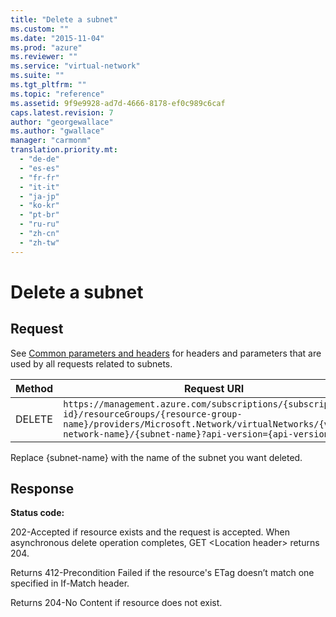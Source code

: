 ```yaml
---
title: "Delete a subnet"
ms.custom: ""
ms.date: "2015-11-04"
ms.prod: "azure"
ms.reviewer: ""
ms.service: "virtual-network"
ms.suite: ""
ms.tgt_pltfrm: ""
ms.topic: "reference"
ms.assetid: 9f9e9928-ad7d-4666-8178-ef0c989c6caf
caps.latest.revision: 7
author: "georgewallace"
ms.author: "gwallace"
manager: "carmonm"
translation.priority.mt: 
  - "de-de"
  - "es-es"
  - "fr-fr"
  - "it-it"
  - "ja-jp"
  - "ko-kr"
  - "pt-br"
  - "ru-ru"
  - "zh-cn"
  - "zh-tw"
---
```

# Delete a subnet
## Request  
 See [Common parameters and headers](subnets.md#bk_common) for headers and parameters that are used by all requests related to subnets.  
  
|Method|Request URI|  
|------------|-----------------|  
|DELETE|`https://management.azure.com/subscriptions/{subscription-id}/resourceGroups/{resource-group-name}/providers/Microsoft.Network/virtualNetworks/{virtual-network-name}/{subnet-name}?api-version={api-version}`|  
  
 Replace {subnet-name} with the name of the subnet you want deleted.  
  
## Response  
 **Status code:**  
  
 202-Accepted if resource exists and the request is accepted. When asynchronous delete operation completes, GET \<Location header> returns 204.  
  
 Returns 412-Precondition Failed if the resource's ETag doesn’t match one specified in If-Match header.  
  
 Returns 204-No Content if resource does not exist.
